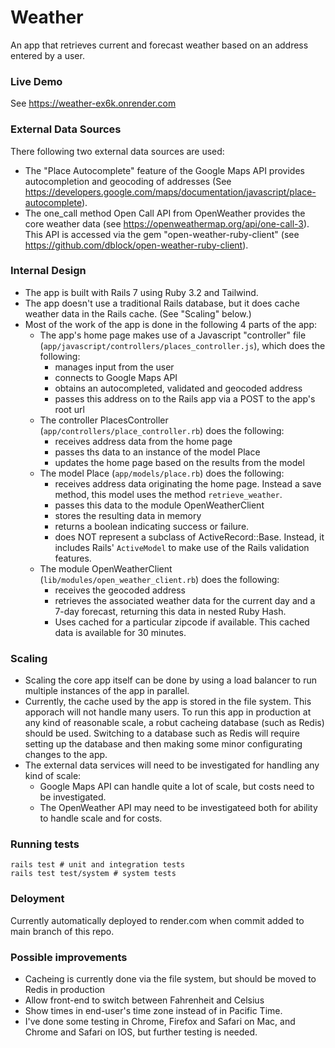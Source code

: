 # Weather

An app that retrieves current and forecast weather based on an address entered by a user.

### Live Demo

See https://weather-ex6k.onrender.com

### External Data Sources

There following two external data sources are used:

- The "Place Autocomplete" feature of the Google Maps API provides autocompletion and geocoding of addresses (See https://developers.google.com/maps/documentation/javascript/place-autocomplete).
- The one_call method Open Call API from OpenWeather provides the core weather data (see https://openweathermap.org/api/one-call-3). This API is accessed via the gem "open-weather-ruby-client" (see https://github.com/dblock/open-weather-ruby-client).

### Internal Design

- The app is built with Rails 7 using Ruby 3.2 and Tailwind.
- The app doesn't use a traditional Rails database, but it does cache weather data in the Rails cache. (See "Scaling" below.)
- Most of the work of the app is done in the following 4 parts of the app:
  - The app's home page makes use of a Javascript "controller" file (`app/javascript/controllers/places_controller.js`), which does the following:
    - manages input from the user
    - connects to Google Maps API
    - obtains an autocompleted, validated and geocoded address
    - passes this address on to the Rails app via a POST to the app's root url
  - The controller PlacesController (`app/controllers/place_controller.rb`) does the following:
    - receives address data from the home page
    - passes ths data to an instance of the model Place
    - updates the home page based on the results from the model
  - The model Place (`app/models/place.rb`) does the following:
    - receives address data originating the home page. Instead a save method, this model uses the method `retrieve_weather`.
    - passes this data to the module OpenWeatherClient
    - stores the resulting data in memory
    - returns a boolean indicating success or failure.
    - does NOT represent a subclass of ActiveRecord::Base. Instead, it includes Rails' `ActiveModel` to make use of the Rails validation features.
  - The module OpenWeatherClient (`lib/modules/open_weather_client.rb`) does the following:
    - receives the geocoded address
    - retrieves the associated weather data for the current day and a 7-day forecast, returning this data in nested Ruby Hash.
    - Uses cached for a particular zipcode if available. This cached data is available for 30 minutes.

### Scaling

- Scaling the core app itself can be done by using a load balancer to run multiple instances of the app in parallel.
- Currently, the cache used by the app is stored in the file system. This apporach will not handle many users. To run this app in production at any kind of reasonable scale, a robut cacheing database (such as Redis) should be used. Switching to a database such as Redis will require setting up the database and then making some minor configurating changes to the app.
- The external data services will need to be investigated for handling any kind of scale:
  - Google Maps API can handle quite a lot of scale, but costs need to be investigated.
  - The OpenWeather API may need to be investigateed both for ability to handle scale and for costs.

### Running tests

```
rails test # unit and integration tests
rails test test/system # system tests
```

### Deloyment

Currently automatically deployed to render.com when commit added to main branch of this repo.

### Possible improvements

- Cacheing is currently done via the file system, but should be moved to Redis in production
- Allow front-end to switch between Fahrenheit and Celsius
- Show times in end-user's time zone instead of in Pacific Time.
- I've done some testing in Chrome, Firefox and Safari on Mac, and Chrome and Safari on IOS, but further testing is needed.
